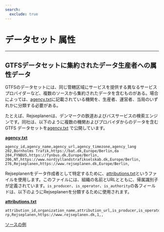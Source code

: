 ```yaml
---
search:
  exclude: true
---
```


# データセット 属性

<hr>

## GTFSデータセットに集約されたデータ生産者への属性データ

GTFSのデータセットには、同じ管轄区域にサービスを提供する異なるサービスプロバイダーなど、複数のソースから集約されたデータを含むものがある。場合によっては、[agency.txt](../../reference/#agencytxt)に記載されている機関を、生産者、運営者、当局のいずれかに分類する必要がある。

たとえば、Rejseplanenは、デンマークの鉄道およびバスサービスの検索エンジンです。同社は、以下のように複数の機関およびプロバイダからのデータを含む GTFS データセットを[agency.txt](../../reference/#agencytxt) で公開しています。

[**agency.txt**](../../reference/#agencytxt)

    agency_id,agency_name,agency_url,agency_timezone,agency_lang
    202,Bornholms Trafik,https://bat.dk,Europe/Berlin,da
    204,FYNBUS,https://fynbus.dk,Europe/Berlin,
    206,NT,https://www.nordjyllandstrafikselskab.dk,Europe/Berlin,
    276,Rejseplanen,https://www.rejseplanen.dk,Europe/Berlin,

Rejseplanenをデータ作成者として特定するために、[attributions.txt](../../reference/#attributionstxt)というファイルを使用します。このファイルには、組織の名前とURLとともに、帰属識別子 が定義されています。`is_producer`、`is_operator`、`is_authority`の各フィールドは、以下のようにRejseplanenを分類するために使用されます。

[**attributions.txt**](../../reference/#attributionstxt)

    attribution_id,organization_name,attribution_url,is_producer,is_operator,is_authority
    rp,Rejseplanen,https://www.rejseplanen.dk,1,,

[ソースの例](http://www.rejseplanen.info/labs/GTFS.zip)
